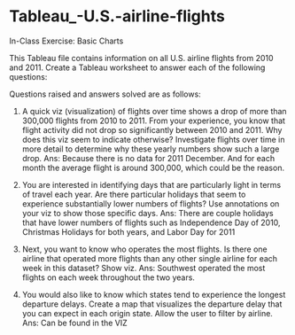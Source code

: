 # Tableau_-U.S.-airline-flights

In-Class Exercise: Basic Charts

This Tableau file contains information on all U.S. airline flights from 2010 and 2011. Create a
Tableau worksheet to answer each of the following questions:

Questions raised and answers solved are as follows:

1. A quick viz (visualization) of flights over time shows a drop of more than 300,000 flights from 2010 to 2011. From your experience, you know that flight activity did not drop so significantly between 2010 and 2011. Why does this viz seem to indicate otherwise? Investigate flights over time in more detail to determine why these yearly numbers show such a large drop.
Ans: Because there is no data for 2011 December. And for each month the average flight is around 300,000, which could be the reason.  

2. You are interested in identifying days that are particularly light in terms of travel each year. Are there particular holidays that seem to experience substantially lower numbers of flights? Use annotations on your viz to show those specific days. 
Ans: There are couple holidays that have lower numbers of flights such as Independence Day of 2010, Christmas Holidays for both years, and Labor Day for 2011

3. Next, you want to know who operates the most flights. Is there one airline that operated more flights than any other single airline for each week in this dataset? Show viz. 
Ans: Southwest operated the most flights on each week throughout the two years.

4. You would also like to know which states tend to experience the longest departure delays. Create a map that visualizes the departure delay that you can expect in each origin state. Allow the user to filter by airline. 
Ans: Can be found in the VIZ
